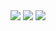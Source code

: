 <img src="https://img.shields.io/badge/-React-000000.svg?logo=react&style=popout">
<img src="https://img.shields.io/badge/-Next.js-000000.svg?logo=next.js&style=popout">
<img src="https://img.shields.io/badge/-Playwright-000000.svg?logo=playwright&style=popout">
